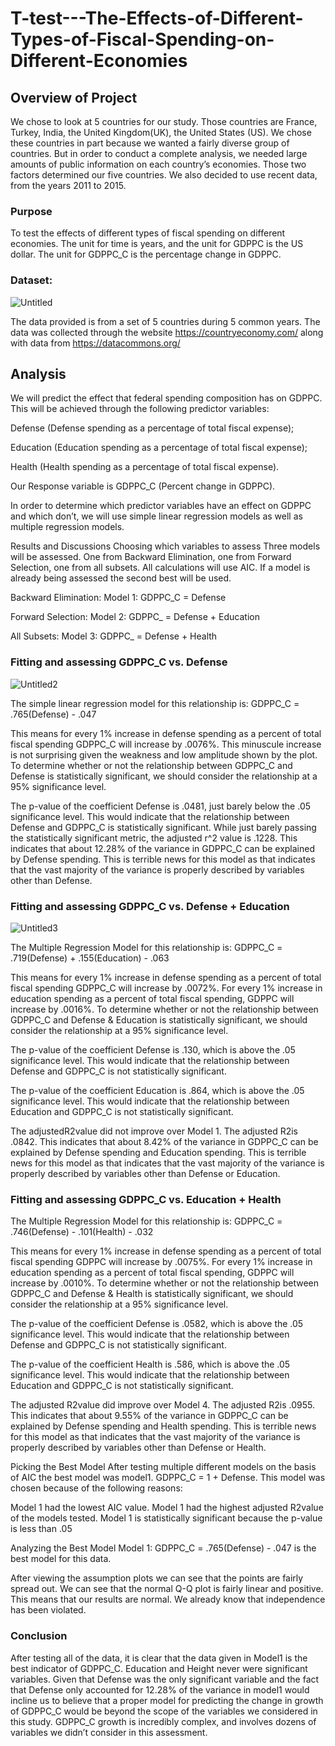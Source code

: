 # T-test---The-Effects-of-Different-Types-of-Fiscal-Spending-on-Different-Economies
## Overview of Project
We chose to look at 5 countries for our study. Those countries are France, Turkey, India, the United Kingdom(UK), the United States (US). We chose these countries in part because we wanted a fairly diverse group of countries. But in order to conduct a complete analysis, we needed large amounts of public information on each country’s economies. Those two factors determined our five countries. We also decided to use recent data, from the years 2011 to 2015. 

### Purpose
To test the effects of different types of fiscal spending on different economies. 
The unit for time is years, and the unit for GDPPC is the US dollar. The unit for GDPPC_C is the percentage change in GDPPC.


### Dataset:
![Untitled](https://user-images.githubusercontent.com/38533045/163076572-100ba846-6284-4be8-a14f-eead2c5fd505.png)


The data provided is from a set of 5 countries during 5 common years. The data was collected through the website https://countryeconomy.com/ along with data from https://datacommons.org/ 


## Analysis 
We will predict the effect that federal spending composition has on GDPPC. This will be achieved through the following predictor variables: 

Defense (Defense spending as a percentage of total fiscal expense);

Education (Education spending as a percentage of total fiscal expense);

Health (Health spending as a percentage of total fiscal expense).

Our Response variable is GDPPC_C (Percent change in GDPPC).

In order to determine which predictor variables have an effect on GDPPC and which don’t, we will use simple linear regression models as well as multiple regression models.

Results and Discussions
Choosing which variables to assess
Three models will be assessed. One from Backward Elimination, one from Forward Selection, one from all subsets. All calculations will use AIC. If a model is already being assessed the second best will be used.

Backward Elimination: Model 1: GDPPC_C = Defense

Forward Selection: Model 2: GDPPC_ = Defense + Education

All Subsets: Model 3: GDPPC_ = Defense + Health

### Fitting and assessing GDPPC_C vs. Defense
![Untitled2](https://user-images.githubusercontent.com/38533045/163076843-543df829-8b8a-43c9-b9ff-eb7bd878a522.png)


The simple linear regression model for this relationship is:
GDPPC_C = .765(Defense) - .047

This means for every 1% increase in defense spending as a percent of total fiscal spending GDPPC_C will increase by .0076%. This minuscule increase is not surprising given the weakness and low amplitude shown by the plot. To determine whether or not the relationship between GDPPC_C and Defense is statistically significant, we should consider the relationship at a 95% significance level.

The p-value of the coefficient Defense is .0481, just barely below the .05 significance level. This would indicate that the relationship between Defense and GDPPC_C is statistically significant. While just barely passing the statistically significant metric, the adjusted r^2 value is .1228. This indicates that about 12.28% of the variance in GDPPC_C can be explained by Defense spending. This is terrible news for this model as that indicates that the vast majority of the variance is properly described by variables other than Defense.

### Fitting and assessing GDPPC_C vs. Defense + Education
![Untitled3](https://user-images.githubusercontent.com/38533045/163077191-bbcafd2d-c680-4746-880d-259e75933b99.png)

The Multiple Regression Model for this relationship is:
GDPPC_C = .719(Defense) + .155(Education) - .063

This means for every 1% increase in defense spending as a percent of total fiscal spending GDPPC_C will increase by .0072%. For every 1% increase in education spending as a percent of total fiscal spending, GDPPC will increase by .0016%. To determine whether or not the relationship between GDPPC_C and Defense & Education is statistically significant, we should consider the relationship at a 95% significance level.

The p-value of the coefficient Defense is .130, which is above the .05 significance level. This would indicate that the relationship between Defense and GDPPC_C is not statistically significant. 

The p-value of the coefficient Education is .864, which is above the .05 significance level. This would indicate that the relationship between Education and GDPPC_C is not statistically significant. 

The adjustedR2value did not improve over Model 1. The adjusted R2is .0842. This indicates that about 8.42% of the variance in GDPPC_C can be explained by Defense spending and Education spending. This is terrible news for this model as that indicates that the vast majority of the variance is properly described by variables other than Defense or Education.

### Fitting and assessing GDPPC_C vs. Education + Health


The Multiple Regression Model for this relationship is:
GDPPC_C = .746(Defense) - .101(Health) - .032

This means for every 1% increase in defense spending as a percent of total fiscal spending GDPPC will increase by .0075%. For every 1% increase in education spending as a percent of total fiscal spending, GDPPC will increase by .0010%. To determine whether or not the relationship between GDPPC_C and Defense & Health is statistically significant, we should consider the relationship at a 95% significance level.

The p-value of the coefficient Defense is .0582, which is above the .05 significance level. This would indicate that the relationship between Defense and GDPPC_C is not statistically significant. 

The p-value of the coefficient Health is .586, which is above the .05 significance level. This would indicate that the relationship between Education and GDPPC_C is not statistically significant. 

The adjusted R2value did improve over Model 4. The adjusted R2is .0955. This indicates that about 9.55% of the variance in GDPPC_C can be explained by Defense spending and Health spending. This is terrible news for this model as that indicates that the vast majority of the variance is properly described by variables other than Defense or Health.

Picking the Best Model
After testing multiple different models on the basis of AIC the best model was model1. GDPPC_C = 1 + Defense. This model was chosen because of the following reasons:

Model 1 had the lowest AIC value.
Model 1 had the highest adjusted R2value of the models tested.
Model 1 is statistically significant because the p-value is less than .05

Analyzing the Best Model
Model 1: GDPPC_C = .765(Defense) - .047 is the best model for this data.










After viewing the assumption plots we can see that the points are fairly spread out. We can see that the normal Q-Q plot is fairly linear and positive. This means that our results are normal. We already know that independence has been violated.

### Conclusion
After testing all of the data, it is clear that the data given in Model1 is the best indicator of GDPPC_C. Education and Height never were significant variables. Given that Defense was the only significant variable and the fact that Defense only accounted for 12.28% of the variance in model1 would incline us to believe that a proper model for predicting the change in growth of GDPPC_C would be beyond the scope of the variables we considered in this study. GDPPC_C growth is incredibly complex, and involves dozens of variables we didn’t consider in this assessment.
